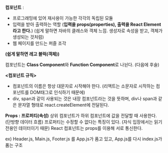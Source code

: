 **컴포넌트** : 
- 프로그래밍에 있어 재사용이 가능한 각각의 독립된 모듈
- 입력을 받아 출력하는 역할
  (**입력을 props(properties), 출력을 React Element라고 한다.**)
  (쉽게 말하면 자바의 클래스와 객체 느낌. 생성자로 속성을 받고, 객체가 생성되는 것처럼)
- 웹 페이지를 만드는 퍼즐 조각

**(쉽게 말하면 레고 블럭(객체))**

컴포넌트는 **Class Component**와 **Function Component**로 나뉜다. (다음에 후술)

**<컴포넌트 규칙>**
- 컴포넌트의 이름은 항상 대문자로 시작해야 한다. (리액트는 소문자로 시작하는 컴포넌트를 DOM태그로 인식하기 때문에)
- div, span과 같이 사용되는 것은 내장 컴포넌트라는 것을 뜻하며, div나 span과 같은 문자열 형태로 react.createElement에 전달된다.

**Props : 프로퍼티(속성)**
상위 컴포넌트가 하위 컴포넌트에 값을 전달할 때 사용한다. (단방향 데이터 흐름)
프로퍼티는 수정할 수 없다는 특징이 있다. (자식 입장에서는 읽기 전용인 데이터이기 때문)
React 컴포넌트는 props를 이용해 서로 통신한다.

ex) Header.js, Main.js, Footer.js 를 App.js가 품고 있고, App.js를 다시 index.js가 품는 구조


